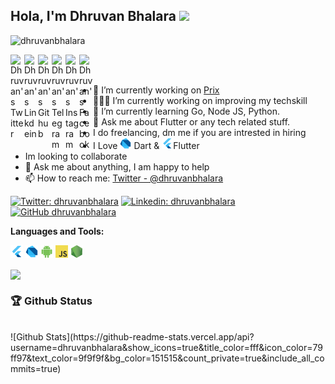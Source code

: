 ## Hola, I'm Dhruvan Bhalara <img src="https://github.com/rajput2107/rajput2107/blob/master/Assets/Hi.gif" width="29px"> 

<p align="left"> <img src="https://komarev.com/ghpvc/?username=dhruvanbhalara&label=Views&color=blue&style=plastic" alt="dhruvanbhalara" /> </p>

<a href="https://twitter.com/dhruvanbhalara">
  <img align="left" alt="Dhruvan's Twitter" width="22px" src="https://cdn.jsdelivr.net/npm/simple-icons@v3/icons/twitter.svg" />
</a>
<a href="https://linkedin.com/in/dhruvanbhalara">
  <img align="left" alt="Dhruvan's Linkdein" width="22px" src="https://cdn.jsdelivr.net/npm/simple-icons@v3/icons/linkedin.svg" />
</a>
<a href="https://github.com/dhruvanbhalara">
  <img align="left" alt="Dhruvan's Github" width="22px" src="https://cdn.jsdelivr.net/npm/simple-icons@v3/icons/github.svg" />
</a>
<a href="https://t.me/dhruvanbhalara">
  <img align="left" alt="Dhruvan's Telegram" width="22px" src="https://cdn.jsdelivr.net/npm/simple-icons@v3/icons/telegram.svg" />
</a>
<a href="https://instagram.com/dhruvanbhalara/">
  <img align="left" alt="Dhruvan's Instagram" width="22px" src="https://cdn.jsdelivr.net/npm/simple-icons@v3/icons/instagram.svg" />
</a>
<a href="https://www.facebook.com/dhruvanbhalara/">
  <img align="left" alt="Dhruvan's Facebook" width="22px" src="https://cdn.jsdelivr.net/npm/simple-icons@v3/icons/facebook.svg" />
</a>

<br/>
<br/>

- 🔭 I’m currently working on [Prix](https://play.google.com/store/apps/details?id=com.raze.prix)
- 👨🏽‍💻 I’m currently working on improving my techskill
- 🌱 I’m currently learning Go, Node JS, Python.
- 💬 Ask me about Flutter or any tech related stuff.
- I do freelancing, dm me if you are intrested in hiring
-  I Love <img src="https://raw.githubusercontent.com/github/explore/80688e429a7d4ef2fca1e82350fe8e3517d3494d/topics/dart/dart.png" height="18px"> Dart & <img src="https://raw.githubusercontent.com/github/explore/80688e429a7d4ef2fca1e82350fe8e3517d3494d/topics/flutter/flutter.png" height="18px">Flutter
- Im looking to collaborate
- 💬 Ask me about anything, I am happy to help
- 📫 How to reach me: [Twitter - @dhruvanbhalara](https://twitter.com/dhruvanbhalara) 

[![Twitter: dhruvanbhalara](https://img.shields.io/twitter/follow/dhruvanbhalara?style=social)](https://twitter.com/dhruvanbhalara)
[![Linkedin: dhruvanbhalara](https://img.shields.io/badge/-dhruvanbhalara-blue?style=flat-square&logo=Linkedin&logoColor=white&link=https://www.linkedin.com/in/dhruvanbhalara/)](https://www.linkedin.com/in/dhruvanbhalara/)
[![GitHub dhruvanbhalara](https://img.shields.io/github/followers/dhruvanbhalara?label=follow&style=social)](https://github.com/dhruvanbhalara)


**Languages and Tools:**  

<code><img height="20" src="https://raw.githubusercontent.com/github/explore/80688e429a7d4ef2fca1e82350fe8e3517d3494d/topics/flutter/flutter.png"></code>
<code><img height="20" src="https://raw.githubusercontent.com/github/explore/80688e429a7d4ef2fca1e82350fe8e3517d3494d/topics/dart/dart.png"></code>
<code><img height="20" src="https://raw.githubusercontent.com/github/explore/80688e429a7d4ef2fca1e82350fe8e3517d3494d/topics/android/android.png"></code>
<code><img height="20" src="https://raw.githubusercontent.com/github/explore/80688e429a7d4ef2fca1e82350fe8e3517d3494d/topics/javascript/javascript.png"></code>
<code><img height="20" src="https://raw.githubusercontent.com/github/explore/80688e429a7d4ef2fca1e82350fe8e3517d3494d/topics/nodejs/nodejs.png"></code>    

<a href="https://github.com/dhruvanbhalara">
  <img align="center" src="https://github-readme-stats.vercel.app/api/top-langs/?username=dhruvanbhalara&theme=dark&hide_langs_below=1" />
</a>

<h3>🏆 Github Status</h3></br>
![Github Stats](https://github-readme-stats.vercel.app/api?username=dhruvanbhalara&show_icons=true&title_color=fff&icon_color=79ff97&text_color=9f9f9f&bg_color=151515&count_private=true&include_all_commits=true)
</div>
